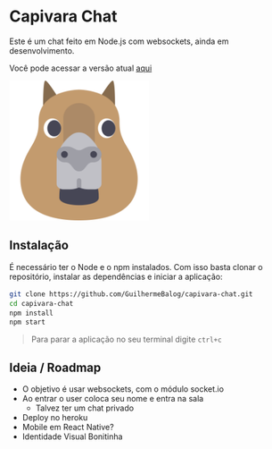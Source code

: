 #  Capivara Chat

Este é um chat feito em Node.js com websockets, ainda em desenvolvimento.

Você pode acessar a versão atual [aqui](https://capivarachat.herokuapp.com)

<img src="public/capivara.svg" width="250" alt="Capy">


## Instalação

É necessário ter o Node e o npm instalados.
Com isso basta clonar o repositório, instalar as dependências e iniciar a aplicação:

```bash
git clone https://github.com/GuilhermeBalog/capivara-chat.git
cd capivara-chat
npm install
npm start
```

> Para parar a aplicação no seu terminal digite `ctrl+c`

## Ideia / Roadmap

- O objetivo é usar websockets, com o módulo socket.io
- Ao entrar o user coloca seu nome e entra na sala
  - Talvez ter um chat privado
- Deploy no heroku
- Mobile em React Native?
- Identidade Visual Bonitinha
